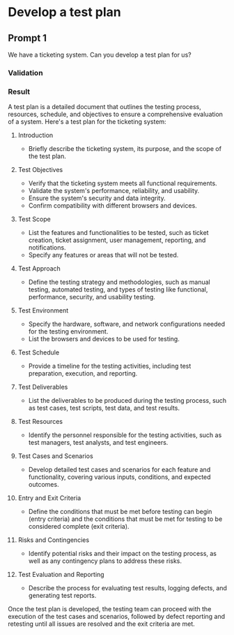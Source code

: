 # Develop a test plan

## Prompt 1

We have a ticketing system.
Can you develop a test plan for us?

### Validation

### Result

A test plan is a detailed document that outlines the testing process, resources, schedule, and objectives to ensure a comprehensive evaluation of a system. Here's a test plan for the ticketing system:

1. Introduction

   - Briefly describe the ticketing system, its purpose, and the scope of the test plan.

2. Test Objectives

   - Verify that the ticketing system meets all functional requirements.
   - Validate the system's performance, reliability, and usability.
   - Ensure the system's security and data integrity.
   - Confirm compatibility with different browsers and devices.

3. Test Scope

   - List the features and functionalities to be tested, such as ticket creation, ticket assignment, user management, reporting, and notifications.
   - Specify any features or areas that will not be tested.

4. Test Approach

   - Define the testing strategy and methodologies, such as manual testing, automated testing, and types of testing like functional, performance, security, and usability testing.

5. Test Environment

   - Specify the hardware, software, and network configurations needed for the testing environment.
   - List the browsers and devices to be used for testing.

6. Test Schedule

   - Provide a timeline for the testing activities, including test preparation, execution, and reporting.

7. Test Deliverables

   - List the deliverables to be produced during the testing process, such as test cases, test scripts, test data, and test results.

8. Test Resources

   - Identify the personnel responsible for the testing activities, such as test managers, test analysts, and test engineers.

9. Test Cases and Scenarios

   - Develop detailed test cases and scenarios for each feature and functionality, covering various inputs, conditions, and expected outcomes.

10. Entry and Exit Criteria

    - Define the conditions that must be met before testing can begin (entry criteria) and the conditions that must be met for testing to be considered complete (exit criteria).

11. Risks and Contingencies

    - Identify potential risks and their impact on the testing process, as well as any contingency plans to address these risks.

12. Test Evaluation and Reporting
    - Describe the process for evaluating test results, logging defects, and generating test reports.

Once the test plan is developed, the testing team can proceed with the execution of the test cases and scenarios, followed by defect reporting and retesting until all issues are resolved and the exit criteria are met.
